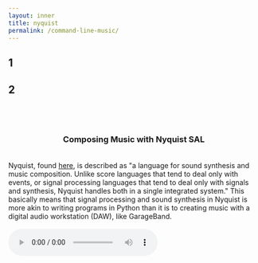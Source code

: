 ```yaml
---
layout: inner
title: nyquist
permalink: /command-line-music/
---
```

## 1
## 2 
## <br>
<div align="center">
<h3>Composing Music with Nyquist SAL</h3>
</div>
<br>
<div align="left">
Nyquist, 
found <a href="https://www.cs.cmu.edu/~rbd/doc/nyquist/part2.html#2">here</a>, 
is described as "a language for sound synthesis and music composition. Unlike score languages that tend to deal only with events, or signal processing languages that tend to deal only with signals and synthesis, Nyquist handles both in a single integrated system." This basically means that signal processing and sound synthesis in Nyquist is more akin to writing programs in Python than it is to creating music with a digital audio workstation (DAW), like GarageBand.
<br><br>

<audio controls="controls">
  <source type="audio/wav" src="/sound/100-grandkids-sample.wav"></source>
  <p>Your browser does not support the audio element.</p>
</audio>
</div>